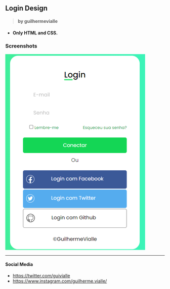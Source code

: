 
## Login Design

> #### by guilhermevialle

- #### Only HTML and CSS.

### Screenshots

![](https://github.com/guilhermevialle/Login-Interface/blob/main/Design%20de%20Login%20CSS%2C%20HTML/Screenshots/capture.PNG)

------------

#### Social Media

- https://twitter.com/guivialle
- https://www.instagram.com/guilherme.vialle/
